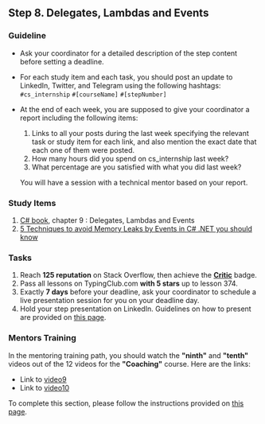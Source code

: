 ## Step 8. Delegates, Lambdas and Events

### Guideline

- Ask your coordinator for a detailed description of the step content before setting a deadline.

- For each study item and each task, you should post an update to LinkedIn, Twitter, and Telegram using the following hashtags:
`#cs_internship`
`#[courseName]`
`#[stepNumber]`

- At the end of each week, you are supposed to give your coordinator a report including the following items:
  1. Links to all your posts during the last week specifying the relevant task or study item for each link, and also mention the exact date that each one of them were posted.
  2. How many hours did you spend on cs_internship last week?
  3. What percentage are you satisfied with what you did last week?

  You will have a session with a technical mentor based on your report.
### Study Items

 1. [C# book](https://www.oreilly.com/library/view/programming-c-12/9781098158354/), chapter 9 : Delegates, Lambdas and Events
 2. [5 Techniques to avoid Memory Leaks by Events in C# .NET you should know](https://web.archive.org/web/20220519175107/https://michaelscodingspot.com/5-techniques-to-avoid-memory-leaks-by-events-in-c-net-you-should-know/)

### Tasks

 1. Reach **125 reputation** on Stack Overflow, then achieve the **[Critic](https://stackoverflow.com/help/badges/7/critic)** badge.  
 2. Pass all lessons on TypingClub.com **with 5 stars** up to lesson 374.
 3. Exactly **7 days** before your deadline, ask your coordinator to schedule a live presentation session for you on your deadline day.
 4. Hold your step presentation on LinkedIn. Guidelines on how to present are provided on [this page](https://github.com/cs-internship/cs-internship-spec/blob/master/courses/presentation-guidelines.md).


### Mentors Training

In the mentoring training path, you should watch the **"ninth"** and **"tenth"** videos out of the 12 videos for the **"Coaching"** course. Here are the links:

- Link to [video9](https://drive.google.com/drive/folders/1lBqfqw7Th-zyc3XherR2GLCK3HtK2VaK)
- Link to [video10](https://drive.google.com/drive/folders/1_uRxg9mzKYycKT05O93r0-9Lh2McLjSb)

To complete this section, please follow the instructions provided on [this page](https://github.com/cs-internship/cs-internship-spec/blob/master/courses/mentoring-workshops-instruction.md).

